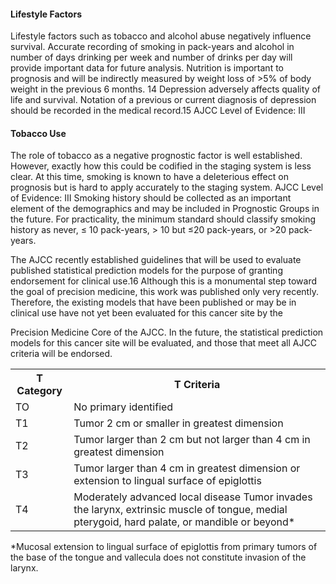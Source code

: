 #### Lifestyle Factors  
Lifestyle factors such as tobacco and alcohol abuse negatively influence survival. Accurate recording of smoking in pack-years and alcohol in number of days drinking per week and number of drinks per day will provide important data for future analysis. Nutrition is important to prognosis and will be indirectly measured by weight loss of >5% of body weight in the previous 6 months. 14 Depression adversely affects quality of life and survival. Notation of a previous or current diagnosis of depression should be recorded in the medical record.15 AJCC Level of Evidence: III

#### Tobacco Use  
The role of tobacco as a negative prognostic factor is well established. However, exactly how this could be codified in the staging system is less clear. At this time, smoking is known to have a deleterious effect on prognosis but is hard to apply accurately to the staging system. AJCC Level of Evidence: III Smoking history should be collected as an important element of the demographics and may be included in Prognostic Groups in the future. For practicality, the minimum standard should classify smoking history as never, ≤ 10 pack-years, \> 10 but ≤20 pack-years, or >20 pack-years.

The AJCC recently established guidelines that will be used to evaluate published statistical prediction models for the purpose of granting endorsement for clinical use.16 Although this is a monumental step toward the goal of precision medicine, this work was published only very recently. Therefore, the existing models that have been published or may be in clinical use have not yet been evaluated for this cancer site by the  
<!-- PageNumber="10" -->

<!-- PageBreak -->  
<!-- PageNumber="120" -->  
<!-- PageHeader="American Joint Committee on Cancer . 2017" -->  
Precision Medicine Core of the AJCC. In the future, the statistical prediction models for this cancer site will be evaluated, and those that meet all AJCC criteria will be endorsed.

<table>
<tr>
<th>T Category</th>
<th>T Criteria</th>
</tr>
<tr>
<td>TO</td>
<td>No primary identified</td>
</tr>
<tr>
<td>T1</td>
<td>Tumor 2 cm or smaller in greatest dimension</td>
</tr>
<tr>
<td>T2</td>
<td>Tumor larger than 2 cm but not larger than 4 cm in greatest dimension</td>
</tr>
<tr>
<td>T3</td>
<td>Tumor larger than 4 cm in greatest dimension or extension to lingual surface of epiglottis</td>
</tr>
<tr>
<td>T4</td>
<td>Moderately advanced local disease Tumor invades the larynx, extrinsic muscle of tongue, medial pterygoid, hard palate, or mandible or beyond*</td>
</tr>
</table>  
*Mucosal extension to lingual surface of epiglottis from primary tumors of the base of the tongue and vallecula does not constitute invasion of the larynx.